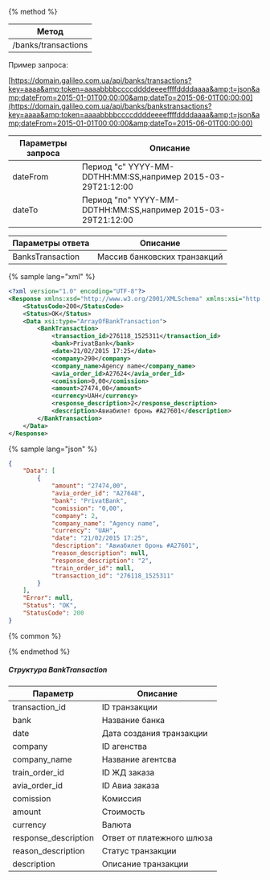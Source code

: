 {% method %}

| **Метод** |
| --- |
| /banks/transactions |

Пример запроса:

[https://domain.galileo.com.ua/api/banks/transactions?key=aaaa&amp;token=aaaabbbbccccddddeeeeffffddddaaaa&amp;t=json&amp;dateFrom=2015-01-01T00:00:00&amp;dateTo=2015-06-01T00:00:00](https://domain.galileo.com.ua/api/banks/bankstransactions?key=aaaa&amp;token=aaaabbbbccccddddeeeeffffddddaaaa&amp;t=json&amp;dateFrom=2015-01-01T00:00:00&amp;dateTo=2015-06-01T00:00:00)

| **Параметры запроса** | **Описание** |
| --- | --- |
| dateFrom | Период "с" YYYY-MM-DDTHH:MM:SS,например 2015-03-29T21:12:00 |
| dateTo | Период "по" YYYY-MM-DDTHH:MM:SS,например 2015-03-29T21:12:00 |

| **Параметры ответа** | **Описание** |
| --- | --- |
| BanksTransaction | Массив банковских транзакций |


{% sample lang="xml" %}

```xml
<?xml version="1.0" encoding="UTF-8"?>
<Response xmlns:xsd="http://www.w3.org/2001/XMLSchema" xmlns:xsi="http://www.w3.org/2001/XMLSchema-instance">
    <StatusCode>200</StatusCode>
    <Status>OK</Status>
    <Data xsi:type="ArrayOfBankTransaction">
        <BankTransaction>
            <transaction_id>276118_1525311</transaction_id>
            <bank>PrivatBank</bank>
            <date>21/02/2015 17:25</date>
            <company>290</company>
            <company_name>Agency name</company_name>
            <avia_order_id>A27624</avia_order_id>
            <comission>0,00</comission>
            <amount>27474,00</amount>
            <currency>UAH</currency>
            <response_description>2</response_description>
            <description>Авиабилет бронь #A27601</description>
        </BankTransaction>
    </Data>
</Response>
```

{% sample lang="json" %}

```json
{
    "Data": [
        {
            "amount": "27474,00",
            "avia_order_id": "A27648",
            "bank": "PrivatBank",
            "comission": "0,00",
            "company": 2,
            "company_name": "Agency name",
            "currency": "UAH",
            "date": "21/02/2015 17:25",
            "description": "Авиабилет бронь #A27601",
            "reason_description": null,
            "response_description": "2",
            "train_order_id": null,
            "transaction_id": "276118_1525311"
        }
    ],
    "Error": null,
    "Status": "OK",
    "StatusCode": 200
}
```
{% common %}

{% endmethod %}

##### Структура BankTransaction

| **Параметр** | **Описание** |
| --- | --- |
| transaction\_id | ID транзакции |
| bank | Название банка |
| date | Дата создания транзакции |
| company | ID агенства |
| company\_name | Название агентсва |
| train\_order\_id | ID ЖД заказа |
| avia\_order\_id | ID Авиа заказа |
| comission | Комиссия |
| amount | Стоимость |
| currency | Валюта |
| response\_description | Ответ от платежного шлюза |
| reason\_description | Статус транзакции |
| description | Описание транзакции |